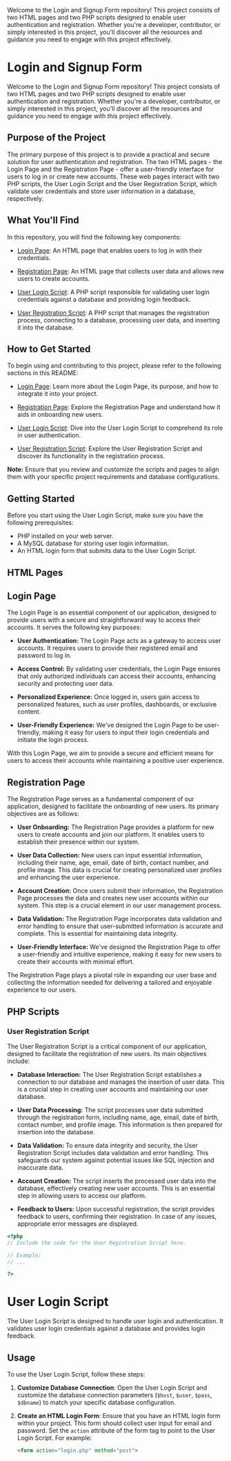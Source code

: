 Welcome to the Login and Signup Form repository! This project consists of two HTML pages and two PHP scripts designed to enable user authentication and registration. Whether you're a developer, contributor, or simply interested in this project, you'll discover all the resources and guidance you need to engage with this project effectively.




# Login and Signup Form

Welcome to the Login and Signup Form repository! This project consists of two HTML pages and two PHP scripts designed to enable user authentication and registration. Whether you're a developer, contributor, or simply interested in this project, you'll discover all the resources and guidance you need to engage with this project effectively.

## Purpose of the Project

The primary purpose of this project is to provide a practical and secure solution for user authentication and registration. The two HTML pages - the Login Page and the Registration Page - offer a user-friendly interface for users to log in or create new accounts. These web pages interact with two PHP scripts, the User Login Script and the User Registration Script, which validate user credentials and store user information in a database, respectively.

## What You'll Find

In this repository, you will find the following key components:

- [Login Page](#login-page): An HTML page that enables users to log in with their credentials.

- [Registration Page](#registration-page): An HTML page that collects user data and allows new users to create accounts.

- [User Login Script](#user-login-script): A PHP script responsible for validating user login credentials against a database and providing login feedback.

- [User Registration Script](#user-registration-script): A PHP script that manages the registration process, connecting to a database, processing user data, and inserting it into the database.

## How to Get Started

To begin using and contributing to this project, please refer to the following sections in this README:

- [Login Page](#login-page): Learn more about the Login Page, its purpose, and how to integrate it into your project.

- [Registration Page](#registration-page): Explore the Registration Page and understand how it aids in onboarding new users.

- [User Login Script](#user-login-script): Dive into the User Login Script to comprehend its role in user authentication.

- [User Registration Script](#user-registration-script): Explore the User Registration Script and discover its functionality in the registration process.

**Note:** Ensure that you review and customize the scripts and pages to align them with your specific project requirements and database configurations.




## Getting Started

Before you start using the User Login Script, make sure you have the following prerequisites:

- PHP installed on your web server.
- A MySQL database for storing user login information.
- An HTML login form that submits data to the User Login Script.


## HTML Pages


## Login Page

The Login Page is an essential component of our application, designed to provide users with a secure and straightforward way to access their accounts. It serves the following key purposes:

- **User Authentication:** The Login Page acts as a gateway to access user accounts. It requires users to provide their registered email and password to log in.

- **Access Control:** By validating user credentials, the Login Page ensures that only authorized individuals can access their accounts, enhancing security and protecting user data.

- **Personalized Experience:** Once logged in, users gain access to personalized features, such as user profiles, dashboards, or exclusive content.

- **User-Friendly Experience:** We've designed the Login Page to be user-friendly, making it easy for users to input their login credentials and initiate the login process.

With this Login Page, we aim to provide a secure and efficient means for users to access their accounts while maintaining a positive user experience.





## Registration Page

The Registration Page serves as a fundamental component of our application, designed to facilitate the onboarding of new users. Its primary objectives are as follows:

- **User Onboarding:** The Registration Page provides a platform for new users to create accounts and join our platform. It enables users to establish their presence within our system.

- **User Data Collection:** New users can input essential information, including their name, age, email, date of birth, contact number, and profile image. This data is crucial for creating personalized user profiles and enhancing the user experience.

- **Account Creation:** Once users submit their information, the Registration Page processes the data and creates new user accounts within our system. This step is a crucial element in our user management process.

- **Data Validation:** The Registration Page incorporates data validation and error handling to ensure that user-submitted information is accurate and complete. This is essential for maintaining data integrity.

- **User-Friendly Interface:** We've designed the Registration Page to offer a user-friendly and intuitive experience, making it easy for new users to create their accounts with minimal effort.

The Registration Page plays a pivotal role in expanding our user base and collecting the information needed for delivering a tailored and enjoyable experience to our users.




## PHP Scripts

### User Registration Script

The User Registration Script is a critical component of our application, designed to facilitate the registration of new users. Its main objectives include:

- **Database Interaction:** The User Registration Script establishes a connection to our database and manages the insertion of user data. This is a crucial step in creating user accounts and maintaining our user database.

- **User Data Processing:** The script processes user data submitted through the registration form, including name, age, email, date of birth, contact number, and profile image. This information is then prepared for insertion into the database.

- **Data Validation:** To ensure data integrity and security, the User Registration Script includes data validation and error handling. This safeguards our system against potential issues like SQL injection and inaccurate data.

- **Account Creation:** The script inserts the processed user data into the database, effectively creating new user accounts. This is an essential step in allowing users to access our platform.

- **Feedback to Users:** Upon successful registration, the script provides feedback to users, confirming their registration. In case of any issues, appropriate error messages are displayed.

```php
<?php
// Include the code for the User Registration Script here.

// Example:
// ...

?>

```
# User Login Script

The User Login Script is designed to handle user login and authentication. It validates user login credentials against a database and provides login feedback.
## Usage

To use the User Login Script, follow these steps:

1. **Customize Database Connection**: Open the User Login Script and customize the database connection parameters (`$host`, `$user`, `$pass`, `$dbname`) to match your specific database configuration.

2. **Create an HTML Login Form**: Ensure that you have an HTML login form within your project. This form should collect user input for email and password. Set the `action` attribute of the form tag to point to the User Login Script. For example:

   ```html
   <form action="login.php" method="post">

